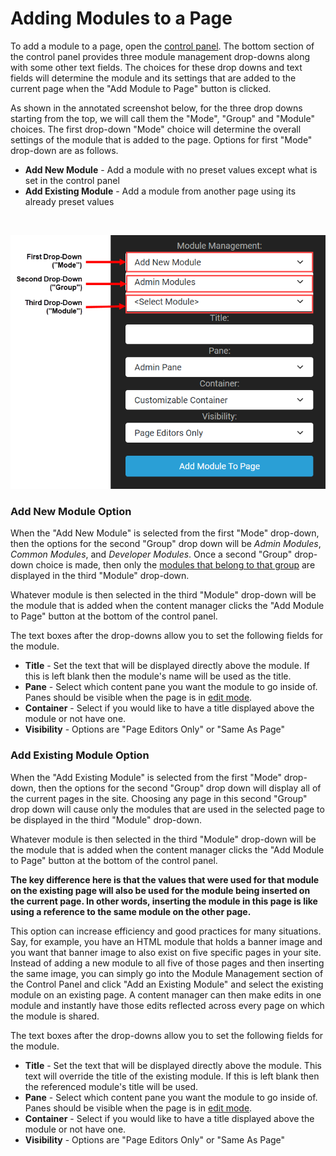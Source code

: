 # Adding Modules to a Page

To add a module to a page, open the [control panel](../admin-navigation/control-panel.html). The bottom section of the control panel provides three module management drop-downs along with some other text fields. The choices for these drop downs and text fields will determine the module and its settings that are added to the current page when the "Add Module to Page" button is clicked. 

As shown in the annotated screenshot below, for the three drop downs starting from the top, we will call them the "Mode", "Group" and "Module" choices. The first drop-down "Mode" choice will determine the overall settings of the module that is added to the page. Options for first "Mode" drop-down are as follows. 

* **Add New Module** - Add a module with no preset values except what is set in the control panel
* **Add Existing Module** - Add a module from another page using its already preset values

<br>

![cp-modules-management](./assets/cp-module-management.png)

### Add New Module Option

When the "Add New Module" is selected from the first "Mode" drop-down, then the options for the second "Group" drop down will be *Admin Modules*, *Common Modules*, and *Developer Modules*. Once a second "Group" drop-down choice is made, then only the [modules that belong to that group](./default-modules.html) are displayed in the third "Module" drop-down. 

Whatever module is then selected in the third "Module" drop-down will be the module that is added when the content manager clicks the "Add Module to Page" button at the bottom of the control panel. 

The text boxes after the drop-downs allow you to set the following fields for the module. 

* **Title** - Set the text that will be displayed directly above the module. If this is left blank then the module's name will be used as the title.
* **Pane** - Select which content pane you want the module to go inside of. Panes should be visible when the page is in [edit mode](../pages/editing-page.html).
* **Container** - Select if you would like to have a title displayed above the module or not have one.
* **Visibility** - Options are "Page Editors Only" or "Same As Page"

### Add Existing Module Option

When the "Add Existing Module" is selected from the first "Mode" drop-down, then the options for the second "Group" drop down will display all of the current pages in the site. Choosing any page in this second "Group" drop down will cause only the modules that are used in the selected page to be displayed in the third "Module" drop-down. 

Whatever module is then selected in the third "Module" drop-down will be the module that is added when the content manager clicks the "Add Module to Page" button at the bottom of the control panel. 

**The key difference here is that the values that were used for that module on the existing page will also be used for the module being inserted on the current page. In other words, inserting the module in this page is like using a reference to the same module on the other page.**

This option can increase efficiency and good practices for many situations. Say, for example, you have an HTML module that holds a banner image and you want that banner image to also exist on five specific pages in your site. Instead of adding a new module to all five of those pages and then inserting the same image, you can simply go into the Module Management section of the Control Panel and click "Add an Existing Module" and select the existing module on an existing page. A content manager can then make edits in one module and instantly have those edits reflected across every page on which the module is shared. 

The text boxes after the drop-downs allow you to set the following fields for the module. 

* **Title** - Set the text that will be displayed directly above the module. This text will override the title of the existing module. If this is left blank then the referenced module's title will be used.
* **Pane** - Select which content pane you want the module to go inside of. Panes should be visible when the page is in [edit mode](../pages/edit-page.html).
* **Container** - Select if you would like to have a title displayed above the module or not have one.
* **Visibility** - Options are "Page Editors Only" or "Same As Page"


